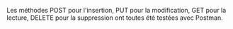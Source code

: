 Les méthodes
 POST pour l'insertion, 
 PUT pour la modification,
GET pour la lecture,
DELETE pour la suppression
 ont toutes été testées avec Postman.
